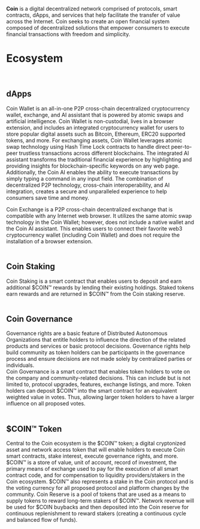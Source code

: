 <b>Coin</b> is a digital decentralized network comprised of protocols, smart contracts, dApps, and services that help facilitate the transfer of value across the Internet. Coin seeks to create an open financial system composed of decentralized solutions that empower consumers to execute financial transactions with freedom and simplicity.
<br>
<h1>Ecosystem</h1>
<br>
<h2>dApps</h2>

Coin Wallet is an all-in-one P2P cross-chain decentralized cryptocurrency wallet, exchange, and AI assistant that is powered by atomic swaps and artificial intelligence. Coin Wallet is non-custodial, lives in a browser extension, and includes an integrated cryptocurrency wallet for users to store popular digital assets such as Bitcoin, Ethereum, ERC20 supported tokens, and more. For exchanging assets, Coin Wallet leverages atomic swap technology using Hash Time Lock contracts to handle direct peer-to-peer trustless transactions across different blockchains. The integrated AI assistant transforms the traditional financial experience by highlighting and providing insights for blockchain-specific keywords on any web page. Additionally, the Coin AI enables the ability to execute transactions by simply typing a command in any input field. The combination of decentralized P2P technology, cross-chain interoperability, and AI integration, creates a secure and unparalleled experience to help consumers save time and money.
<br>


Coin Exchange is a P2P cross-chain decentralized exchange that is compatible with any Internet web browser. It utilizes the same atomic swap technology in the Coin Wallet; however, does not include a native wallet and the Coin AI assistant. This enables users to connect their favorite web3 cryptocurrency wallet (including Coin Wallet) and does not require the installation of a browser extension.
<br>
<br>
<h2>Coin Staking</h2>

Coin Staking is a smart contract that enables users to deposit and earn additional $COIN™ rewards by lending their existing holdings. Staked tokens earn rewards and are returned in $COIN™ from the Coin staking reserve.
<br>
<br>
<h2>Coin Governance</h2>

Governance rights are a basic feature of Distributed Autonomous Organizations that entitle holders to influence the direction of the related products and services or basic protocol decisions. Governance rights help build community as token holders can be participants in the governance process and ensure decisions are not made solely by centralized parties or individuals.
<br>
Coin Governance is a smart contract that enables token holders to vote on the company and community-related decisions. This can include but is not limited to, protocol upgrades, features, exchange listings, and more. Token holders can deposit $COIN™ into the smart contract for an equivalent weighted value in votes. Thus, allowing larger token holders to have a larger influence on all proposed votes.
<br>
<br>
<h2>$COIN™ Token</h2>

Central to the Coin ecosystem is the $COIN™ token; a digital cryptonized asset and network access token that will enable holders to execute Coin smart contracts, stake interest, execute governance rights, and more. $COIN™ is a store of value, unit of account, record of investment, the primary means of exchange used to pay for the execution of all smart contract code, and for compensation to liquidity providers/stakers in the Coin ecosystem. $COIN™ also represents a stake in the Coin protocol and is the voting currency for all proposed protocol and platform changes by the community. Coin Reserve is a pool of tokens that are used as a means to supply tokens to reward long-term stakers of $COIN™. Network revenue will be used for $COIN buybacks and then deposited into the Coin reserve for continuous replenishment to reward stakers (creating a continuous cycle and balanced flow of funds).
<br>

